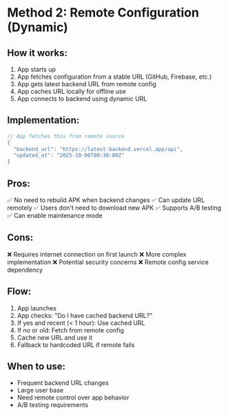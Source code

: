 # Method 2: Remote Configuration (Dynamic)

## How it works:
1. App starts up
2. App fetches configuration from a stable URL (GitHub, Firebase, etc.)
3. App gets latest backend URL from remote config
4. App caches URL locally for offline use
5. App connects to backend using dynamic URL

## Implementation:
```dart
// App fetches this from remote source
{
  "backend_url": "https://latest-backend.vercel.app/api",
  "updated_at": "2025-10-06T00:30:00Z"
}
```

## Pros:
✅ No need to rebuild APK when backend changes
✅ Can update URL remotely
✅ Users don't need to download new APK
✅ Supports A/B testing
✅ Can enable maintenance mode

## Cons:
❌ Requires internet connection on first launch
❌ More complex implementation
❌ Potential security concerns
❌ Remote config service dependency

## Flow:
1. App launches
2. App checks: "Do I have cached backend URL?"
3. If yes and recent (< 1 hour): Use cached URL
4. If no or old: Fetch from remote config
5. Cache new URL and use it
6. Fallback to hardcoded URL if remote fails

## When to use:
- Frequent backend URL changes
- Large user base
- Need remote control over app behavior
- A/B testing requirements